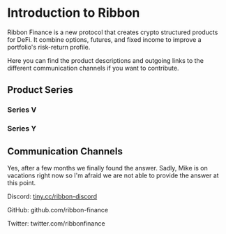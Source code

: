 # Introduction to Ribbon

Ribbon Finance is a new protocol that creates crypto structured products for DeFi. It combine options, futures, and fixed income to improve a portfolio's risk-return profile.

Here you can find the product descriptions and outgoing links to the different communication channels if you want to contribute.

## Product Series

### Series V

### Series Y

## Communication Channels

Yes, after a few months we finally found the answer. Sadly, Mike is on vacations right now so I'm afraid we are not able to provide the answer at this point.

Discord: [tiny.cc/ribbon-discord](https://t.co/JTeBS6GaBi?amp=1)

GitHub: github.com/ribbon-finance

Twitter: twitter.com/ribbonfinance









